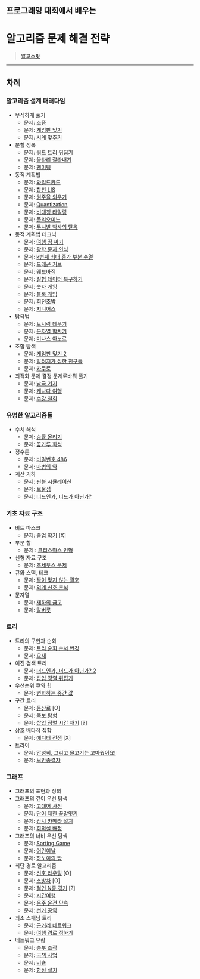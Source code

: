 ## 프로그래밍 대회에서 배우는
# 알고리즘 문제 해결 전략

> [알고스팟](http://algospot.com)
---------------------------------------------------

## 차례
### 알고리즘 설계 패러다임
* 무식하게 풀기
  * 문제: [소풍](https://www.algospot.com/judge/problem/read/PICNIC)
  * 문제: [게임판 덮기](https://www.algospot.com/judge/problem/read/BOARDCOVER)
  * 문제: [시계 맞추기](https://www.algospot.com/judge/problem/read/CLOCKSYNC)
* 분할 정복
  * 문제: [쿼드 트리 뒤집기](https://www.algospot.com/judge/problem/read/QUADTREE)
  * 문제: [울타리 잘라내기](https://www.algospot.com/judge/problem/read/FENCE)
  * 문제: [팬미팅](https://www.algospot.com/judge/problem/read/FANMEETING)
* 동적 계획법
  * 문제: [와일드카드](https://www.algospot.com/judge/problem/read/WILDCARD)
  * 문제: [합친 LIS](https://www.algospot.com/judge/problem/read/JLIS)
  * 문제: [원주율 외우기](https://www.algospot.com/judge/problem/read/PI)
  * 문제: [Quantization](https://www.algospot.com/judge/problem/read/QUANTIZE)
  * 문제: [비대칭 타일링](https://www.algospot.com/judge/problem/read/ASYMTILING)
  * 문제: [폴리오미노](https://www.algospot.com/judge/problem/read/POLY)
  * 문제: [두니발 박사의 탈옥](https://www.algospot.com/judge/problem/read/NUMB3RS)
* 동적 계획법 테크닉
  * 문제: [여행 짐 싸기](https://www.algospot.com/judge/problem/read/PACKING)
  * 문제: [광학 문자 인식](https://www.algospot.com/judge/problem/read/OCR)
  * 문제: [k번째 최대 증가 부분 수열](https://www.algospot.com/judge/problem/read/KLIS)
  * 문제: [드래곤 커브](https://www.algospot.com/judge/problem/read/DRAGON)
  * 문제: [웨브바짐](https://www.algospot.com/judge/problem/read/ZIMBABWE)
  * 문제: [실험 데이터 복구하기](https://www.algospot.com/judge/problem/read/RESTORE)
  * 문제: [숫자 게임](https://www.algospot.com/judge/problem/read/NUMBERGAME)
  * 문제: [블록 게임](https://www.algospot.com/judge/problem/read/BLOCKGAME)
  * 문제: [회전초밥](https://www.algospot.com/judge/problem/read/SUSHI)
  * 문제: [지니어스](https://www.algospot.com/judge/problem/read/GENIUS)
* 탐욕법
  * 문제: [도시락 데우기](https://www.algospot.com/judge/problem/read/LUNCHBOX)
  * 문제: [문자열 합치기](https://www.algospot.com/judge/problem/read/STRJOIN)
  * 문제: [미나스 아노르](https://www.algospot.com/judge/problem/read/MINASTIRITH)
* 조합 탐색
  * 문제: [게임판 덮기 2](https://www.algospot.com/judge/problem/read/BOARDCOVER2)
  * 문제: [알러지가 심한 친구들](https://www.algospot.com/judge/problem/read/ALLERGY)
  * 문제: [카쿠로](https://www.algospot.com/judge/problem/read/KAKURO2)
* 최적화 문제 결정 문제로바꿔 풀기
  * 문제: [남극 기지](https://www.algospot.com/judge/problem/read/ARCTIC)
  * 문제: [캐나다 여행](https://www.algospot.com/judge/problem/read/CANADATRIP)
  * 문제: [수강 철회](https://www.algospot.com/judge/problem/read/WITHDRAWAL)
### 유명한 알고리즘들
* 수치 해석
  * 문제: [승률 올리기](https://www.algospot.com/judge/problem/read/RATIO)
  * 문제: [꽃가루 화석](https://www.algospot.com/judge/problem/read/FOSSIL)
* 정수론
  * 문제: [비밀번호 486](https://www.algospot.com/judge/problem/read/PASS486)
  * 문제: [마법의 약](https://www.algospot.com/judge/problem/read/POTION)
* 계산 기하
  * 문제: [핀볼 시뮬레이션](https://www.algospot.com/judge/problem/read/PINBALL)
  * 문제: [보물섬](https://www.algospot.com/judge/problem/read/TREASURE)
  * 문제: [너드인가, 너드가 아닌가?](https://www.algospot.com/judge/problem/read/NERDS)
### 기초 자료 구조
* 비트 마스크
  * 문제: [졸업 학기](https://www.algospot.com/judge/problem/read/GRADUATION) [X]
* 부분 합
  *  문제 : [크리스마스 인형](https://www.algospot.com/judge/problem/read/CHRISTMAS)
* 선형 자료 구조
  *  문제: [조세푸스 문제](https://www.algospot.com/judge/problem/read/JOSEPHUS)
* 큐와 스택, 테크
  * 문제: [짝이 맞지 않는 괄호](https://www.algospot.com/judge/problem/read/BRACKETS2)
  * 문제: [외계 신호 분석](https://www.algospot.com/judge/problem/read/ITES)
* 문자열
  * 문제: [재하의 금고](https://www.algospot.com/judge/problem/read/JAEHASAFE)
  * 문제: [말버릇](https://www.algospot.com/judge/problem/read/HABIT)
### 트리
* 트리의 구현과 순회
  * 문제: [트리 순회 순서 변경](https://www.algospot.com/judge/problem/read/TRAVERSAL)
  * 문제: [요새](https://www.algospot.com/judge/problem/read/FORTRESS)
* 이진 검색 트리
  * 문제: [너드인가, 너드가 아닌가? 2](https://www.algospot.com/judge/problem/read/NERD2)
  * 문제: [삽입 정렬 뒤집기](https://www.algospot.com/judge/problem/read/INSERTION)
* 우선순위 큐와 힙
  * 문제: [변화하는 중간 값](https://www.algospot.com/judge/problem/read/RUNNINGMEDIAN)
* 구간 트리
  * 문제: [등산로](https://www.algospot.com/judge/problem/read/MORDOR) [O]
  * 문제: [족보 탐험](https://www.algospot.com/judge/problem/read/FAMILYTREE)
  * 문제: [삽입 정렬 시간 재기](https://www.algospot.com/judge/problem/read/MEASURETIME) [?]
* 상호 배타적 집합
  * 문제: [에디터 전쟁](https://www.algospot.com/judge/problem/read/EDITORWARS) [X]
* 트라이
  * 문제: [안녕히, 그리고 물고기는 고마웠어요!](https://www.algospot.com/judge/problem/read/SOLONG)
  * 문제: [보안종결자](https://www.algospot.com/judge/problem/read/NH)
### 그래프
* 그래프의 표현과 정의
* 그래프의 깊이 우선 탐색
  * 문제: [고대어 사전](https://www.algospot.com/judge/problem/read/DICTIONARY)
  * 문제: [단어 제한 끝말잇기](https://www.algospot.com/judge/problem/read/WORDCHAIN)
  * 문제: [감시 카메라 설치](https://www.algospot.com/judge/problem/read/GALLERY)
  * 문제: [회의실 배정](https://www.algospot.com/judge/problem/read/MEETINGROOM)
* 그래프의 너비 우선 탐색
  * 문제: [Sorting Game](https://www.algospot.com/judge/problem/read/SORTGAME)
  * 문제: [어린이날](https://www.algospot.com/judge/problem/read/CHILDRENDAY)
  * 문제: [하노이의 탑](https://www.algospot.com/judge/problem/read/HANOI4B)
* 최단 경로 알고리즘
  * 문제: [신호 라우팅](https://www.algospot.com/judge/problem/read/ROUTING) [O]
  * 문제: [소방차](https://www.algospot.com/judge/problem/read/FIRETRUCKS) [O]
  * 문제: [철인 N종 경기](https://www.algospot.com/judge/problem/read/NTHLON) [?]
  * 문제: [시간여행](https://www.algospot.com/judge/problem/read/TIMETRIP)
  * 문제: [음주 운전 단속](https://www.algospot.com/judge/problem/read/DRUNKEN)
  * 문제: [선거 공약](https://www.algospot.com/judge/problem/read/PROMISES)
* 최소 스패닝 트리
  * 문제: [근거리 네트워크](https://www.algospot.com/judge/problem/read/LAN)
  * 문제: [여행 경로 정하기](https://www.algospot.com/judge/problem/read/TPATH)
* 네트워크 유량
  * 문제: [승부 조작](https://www.algospot.com/judge/problem/read/MATCHFIX)
  * 문제: [국책 사업](https://www.algospot.com/judge/problem/read/PROJECTS)
  * 문제: [비숍](https://www.algospot.com/judge/problem/read/BISHOPS)
  * 문제: [함정 설치](https://www.algospot.com/judge/problem/read/TRAPCARD)
